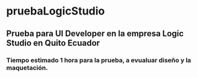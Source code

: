 # pruebaLogicStudio

## Prueba para UI Developer en la empresa Logic Studio en Quito Ecuador

### Tiempo estimado 1 hora para la prueba, a evualuar diseño y la maquetación.
